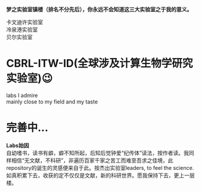 **梦之实验室镇楼（排名不分先后），你永远不会知道这三大实验室之于我的意义。**  

卡文迪许实验室  
冷泉港实验室  
贝尔实验室  


# CBRL-ITW-ID(全球涉及计算生物学研究实验室):wink:
labs I admire  
mainly close to my field and my taste
# 完善中... 
   
    
**Labs始因**  
    自幼嗜书，读书有癖，癖不知所起，后知后觉钟爱“纪传体”读法，按作者读。我同样相信“无文献，不科研”，非遍历百家千家之苦工而难至吾求之佳境，此repository的诞生的灵感便来自于此。按杰出实验室leaders, to feel the science. 如真积累下去，收获的定不仅仅是文献，新的科研世界。愿我保持下去，更上一层楼。


